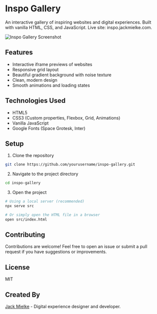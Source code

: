 # Inspo Gallery

An interactive gallery of inspiring websites and digital experiences. Built with vanilla HTML, CSS, and JavaScript. Live site: inspo.jackmielke.com.

![Inspo Gallery Screenshot](screenshot.png)

## Features

- Interactive iframe previews of websites
- Responsive grid layout
- Beautiful gradient background with noise texture
- Clean, modern design
- Smooth animations and loading states

## Technologies Used

- HTML5
- CSS3 (Custom properties, Flexbox, Grid, Animations)
- Vanilla JavaScript
- Google Fonts (Space Grotesk, Inter)

## Setup

1. Clone the repository
```bash
git clone https://github.com/yourusername/inspo-gallery.git
```

2. Navigate to the project directory
```bash
cd inspo-gallery
```

3. Open the project
```bash
# Using a local server (recommended)
npx serve src

# Or simply open the HTML file in a browser
open src/index.html
```

## Contributing

Contributions are welcome! Feel free to open an issue or submit a pull request if you have suggestions or improvements.

## License

MIT

## Created By

[Jack Mielke](https://jackmielke.com) - Digital experience designer and developer. 
